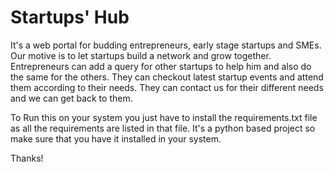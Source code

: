 # Startups' Hub

It's a web portal for budding entrepreneurs, early stage startups and SMEs. Our motive is to let startups build a network and grow together. 
Entrepreneurs can add a query for other startups to help him and also do the same for the others. They can checkout latest startup events and 
attend them according to their needs. They can contact us for their different needs and we can get back to them.

To Run this on your system you just have to install the requirements.txt file as all the requirements are listed in that file.
It's a python based project so make sure that you have it installed in your system.

Thanks!
